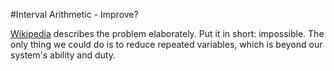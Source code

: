 #Interval Arithmetic - Improve?

[Wikipedia](http://en.wikipedia.org/wiki/Interval_arithmetic#Dependency_problem)
 describes the problem elaborately. Put it in short: impossible. The only thing
we could do is to reduce repeated variables, which is beyond our system's 
ability and duty.
